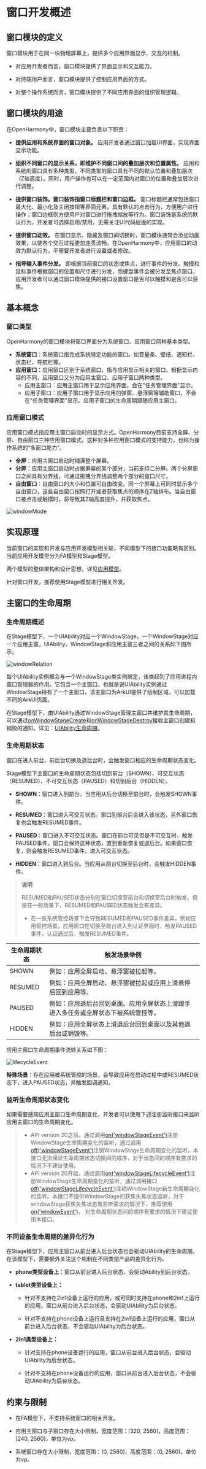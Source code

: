 # 窗口开发概述

<!--Kit: ArkUI-->
<!--Subsystem: Window-->
<!--Owner: @Pakoo007-->
<!--SE: @ki_ja-->
<!--TSE: @qinliwen0417-->

## 窗口模块的定义

窗口模块用于在同一块物理屏幕上，提供多个应用界面显示、交互的机制。

- 对应用开发者而言，窗口模块提供了界面显示和交互能力。

- 对终端用户而言，窗口模块提供了控制应用界面的方式。

- 对整个操作系统而言，窗口模块提供了不同应用界面的组织管理逻辑。


## 窗口模块的用途

在OpenHarmony中，窗口模块主要负责以下职责：

-  **提供应用和系统界面的窗口对象。** 应用开发者通过窗口加载UI界面，实现界面显示功能。

-  **组织不同窗口的显示关系，即维护不同窗口间的叠加层次和位置属性。** 应用和系统的窗口具有多种类型，不同类型的窗口具有不同的默认位置和叠加层次（Z轴高度）。同时，用户操作也可以在一定范围内对窗口的位置和叠加层次进行调整。

-  **提供窗口装饰。窗口装饰指窗口标题栏和窗口边框。** 窗口标题栏通常包括窗口最大化、最小化及关闭按钮等界面元素，具有默认的点击行为，方便用户进行操作；窗口边框则方便用户对窗口进行拖拽缩放等行为。窗口装饰是系统的默认行为，开发者可选择启用/禁用，无需关注UI代码层面的实现。

-  **提供窗口动效。** 在窗口显示、隐藏及窗口间切换时，窗口模块通常会添加动画效果，以使各个交互过程更加连贯流畅。在OpenHarmony中，应用窗口的动效为默认行为，不需要开发者进行设置或者修改。

-  **指导输入事件分发。** 即根据当前窗口的状态或焦点，进行事件的分发。触摸和鼠标事件根据窗口的位置和尺寸进行分发，而键盘事件会被分发至焦点窗口。应用开发者可以通过窗口模块提供的接口设置窗口是否可以触摸和是否可以获焦。


## 基本概念


### 窗口类型

OpenHarmony的窗口模块将窗口界面分为系统窗口、应用窗口两种基本类型。
- **系统窗口**：系统窗口指完成系统特定功能的窗口。如音量条、壁纸、通知栏、状态栏、导航栏等。
- **应用窗口**：应用窗口区别于系统窗口，指与应用显示相关的窗口。根据显示内容的不同，应用窗口又分为应用主窗口、应用子窗口两种类型。
  - 应用主窗口：应用主窗口用于显示应用界面，会在"任务管理界面"显示。 
  - 应用子窗口：应用子窗口用于显示应用的弹窗、悬浮窗等辅助窗口，不会在"任务管理界面"显示。应用子窗口的生命周期跟随应用主窗口。




### 应用窗口模式

应用窗口模式指应用主窗口启动时的显示方式。OpenHarmony目前支持全屏、分屏、自由窗口三种应用窗口模式。这种对多种应用窗口模式的支持能力，也称为操作系统的“多窗口能力”。


-  **全屏**：应用主窗口启动时铺满整个屏幕。
-  **分屏**：应用主窗口启动时占据屏幕的某个部分，当前支持二分屏。两个分屏窗口之间具有分界线，可通过拖拽分界线调整两个部分的窗口尺寸。
-  **自由窗口**：自由窗口的大小和位置可自由改变。同一个屏幕上可同时显示多个自由窗口，这些自由窗口按照打开或者获取焦点的顺序在Z轴排布。当自由窗口被点击或触摸时，将导致其Z轴高度提升，并获取焦点。


![windowMode](figures/windowMode.png)


## 实现原理

当前窗口的实现和开发与应用开发模型相关联，不同模型下的接口功能略有区别。当前应用开发模型分为FA模型和Stage模型。

两个模型的整体架构和设计思想，详见[应用模型](../application-models/application-models.md)。

针对窗口开发，推荐使用Stage模型进行相关开发。

## 主窗口的生命周期

### 生命周期概述

在Stage模型下，一个UIAbility对应一个WindowStage，一个WindowStage对应一个应用主窗，UIAbility、WindowStage和应用主窗三者之间的关系如下图所示。

![windowRelation](figures/uiability-windowstage-mainwindow.png)

每个UIAbility实例都会与一个WindowStage类实例绑定，该类起到了应用进程内窗口管理器的作用。它包含一个主窗口，也就是说UIAbility实例通过WindowStage持有了一个主窗口，该主窗口为ArkUI提供了绘制区域，可以加载不同的ArkUI页面。

在Stage模型下，由UIAbility通过WindowStage管理主窗口并维护其生命周期，可以通过[onWindowStageCreate](../reference/apis-ability-kit/js-apis-app-ability-uiAbility.md#onwindowstagecreate)和[onWindowStageDestroy](../reference/apis-ability-kit/js-apis-app-ability-uiAbility.md#onwindowstagedestroy)接收主窗口创建和销毁的通知。详见：[UIAbility生命周期](../application-models/uiability-lifecycle.md)。

### 生命周期状态

窗口在进入前台、前后台切换及退后台时，会触发窗口相应的生命周期状态变化。

Stage模型下主窗口的生命周期状态包括切到前台（SHOWN）、可交互状态（RESUMED）、不可交互状态（PAUSED）和切到后台（HIDDEN）。
- **SHOWN**：窗口进入到前台。当应用从后台切换至前台时，会触发SHOWN事件。

- **RESUMED**：窗口进入可交互状态。窗口到前台后会进入该状态，另外窗口恢复也会触发RESUMED事件。

- **PAUSED**：窗口进入不可交互状态。窗口在前台可见但是不可交互时，触发PAUSED事件。窗口会保持这种状态，直到重新恢复或退后台。如果窗口恢复，则会触发RESUMED事件，进入可交互状态。

- **HIDDEN**：窗口进入到后台。当应用从前台切换至后台时，会触发HIDDEN事件。

> **说明**
>
> RESUMED和PAUSED状态分别在窗口切换至前台和切换至后台时触发。但是在一些场景下，RESUMED和PAUSED状态触发会有差异。
> - 在一些系统管控场景下会导致RESUMED和PAUSED事件差异，例如应用管控场景，应用窗口在切换至前台进入到认证界面时，触发PAUSED事件，认证通过后，触发RESUMED事件。

|**生命周期状态**|**触发场景举例**|
|---------------|---------------|
|SHOWN          |例如：应用全屏启动、悬浮窗被拉起等。|
|RESUMED        |例如：应用全屏启动、悬浮窗被拉起或应用上滑悬停后回到应用等。|
|PAUSED         |例如：应用退后台回到桌面、应用全屏状态上滑跟手进入多任务或全屏状态下被系统管控等。|
|HIDDEN         |例如：应用全屏状态上滑退后台回到桌面以及其他退后台或销毁等。|

应用主窗口生命周期事件流转关系如下图：

![lifecycleEvent](figures/window-lifecycle-event.png)

**特殊场景**：存在应用被系统管控的场景，会导致应用在启动过程中或RESUMED状态下，进入PAUSED状态，并触发回调通知。

### 监听生命周期状态变化

如果需要感知应用主窗口生命周期变化，开发者可以使用下述注册监听接口来监听应用主窗口的生命周期变化。

> - API version 20之前，通过调用[on('windowStageEvent')](../reference/apis-arkui/arkts-apis-window-WindowStage.md#onwindowstageevent9)注册WindowStage生命周期变化的监听，通过调用[off('windowStageEvent')](../reference/apis-arkui/arkts-apis-window-WindowStage.md#offwindowstageevent9)注销WindowStage生命周期变化的监听。本接口无法保证生命周期状态切换间的顺序，对于状态间的顺序有要求的情况下不建议使用。
> - API version 20开始，通过调用[on('windowStageLifecycleEvent')](../reference/apis-arkui/arkts-apis-window-WindowStage.md#onwindowstagelifecycleevent20)注册WindowStage生命周期变化的监听，通过调用接口[off('windowStageLifecycleEvent')](arkts-apis-window-WindowStage.md#off('windowstagelifecycleevent')20)注销WindowStage新生命周期变化的监听。本接口不提供WindowStage的获焦失焦状态监听，对于windowStage获焦失焦状态有监听需求的情况下，推荐使用[on('windowEvent')](../reference/apis-arkui/arkts-apis-window-Window.md#onwindowevent10)， 对生命周期状态间的顺序有要求的情况下建议使用本接口。

### 不同设备生命周期的差异化行为

在Stage模型下，应用主窗口从前台进入后台状态也会驱动UIAbility的生命周期。在该模型下，需要额外关注这个机制在不同类型产品的差异化行为。

- **phone类型设备上**：窗口从前台进入后台状态，会驱动Ability到后台状态。

- **tablet类型设备上：**

  - 针对不支持在2in1设备上运行的应用，或可同时支持在phone和2in1上运行的应用，窗口从前台进入后台状态，会驱动UIAbility为后台状态。

  - 针对不支持在phone设备上运行且支持在2in1设备上运行的应用，窗口从前台进入后台状态，不会驱动UIAbility为后台状态。

- **2in1类型设备上：**

  - 针对支持在phone设备运行的应用，窗口从前台进入后台状态，会驱动UIAbility为后台状态。

  - 针对不支持在phone设备运行的应用，窗口从前台进入后台状态，不会驱动UIAbility为后台状态。

## 约束与限制

-  在FA模型下，不支持系统窗口的相关开发。

-  应用主窗口与子窗口存在大小限制，宽度范围：[320, 2560]，高度范围：[240, 2560]，单位为vp。

-  系统窗口存在大小限制，宽度范围：(0, 2560]，高度范围：(0, 2560]，单位为vp。